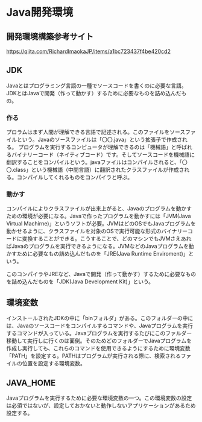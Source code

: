 # Java開発環境

## 開発環境構築参考サイト
https://qiita.com/RichardImaokaJP/items/a1bc723437f4be420cd2

## JDK
Javaとはプログラミング言語の一種でソースコードを書くのに必要な言語。JDKとはJavaで開発（作って動かす）するために必要なものを詰め込んだもの。

### 作る
プロラムはまず人間が理解できる言語で記述される。このファイルをソースファイルという。Javaのソースファイルは「〇〇.java」という拡張子で作成される。
プログラムを実行するコンピュータが理解できるのは「機械語」と呼ばれるバイナリーコード（ネイティブコード）です。そしてソースコードを機械語に翻訳することをコンパイルという。javaファイルはコンパイルされると、「〇〇.class」という機械語（中間言語）に翻訳されたクラスファイルが作成される。コンパイルしてくれるものをコンパイラと呼ぶ。
### 動かす
コンパイルによりクラスファイルが出来上がると、Javaのプログラムを動かすための環境が必要になる。Javaで作ったプログラムを動かすには「JVM(Java Virtual Machirne)」というソフトが必要。JVMはどのOSでもJavaプログラムを動かせるように、クラスファイルを対象のOSで実行可能な形式のバイナリーコードに変換することができる。こうすることで、どのマシンでもJVMさえあればJavaのプログラムを実行できるようになる。JVMなどのJavaプログラムを動かすために必要なもの詰め込んだものを「JRE(Java Runtime Enviroment)」という。

このコンパイラやJREなど、Javaで開発（作って動かす）するために必要なものを詰め込んだものを「JDK(Java Development Kit)」という。

## 環境変数
インストールされたJDKの中に「binフォルダ」がある。このフォルダーの中には、Javaのソースコードをコンパイルするコマンドや、Javaプログラムを実行するコマンドが入っている。Javaプログラムを実行するたびにこのファルダー移動して実行しに行くのは面倒。そのためどのフォルダーでJavaプログラムを作成し実行しても、これらのコマンドを使用できるようにするために環境変数「PATH」を設定する。PATHはプログラムが実行される際に、検索されるファイルの位置を設定する環境変数。

## JAVA_HOME
Javaプログラムを実行するために必要な環境変数の一つ。この環境変数の設定は必須ではないが、設定しておかないと動作しないアプリケーションがあるため設定する。

